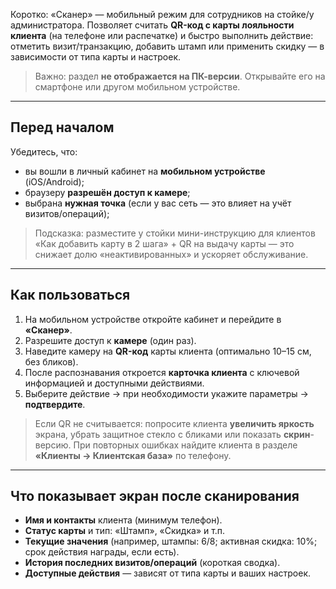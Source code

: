 Коротко: «Сканер» — мобильный режим для сотрудников на стойке/у администратора. Позволяет считать **QR-код с карты лояльности клиента** (на телефоне или распечатке) и быстро выполнить действие: отметить визит/транзакцию, добавить штамп или применить скидку — в зависимости от типа карты и настроек.

> Важно: раздел **не отображается на ПК-версии**. Открывайте его на смартфоне или другом мобильном устройстве.

---
## Перед началом

Убедитесь, что:

- вы вошли в личный кабинет на **мобильном устройстве** (iOS/Android);
- браузеру **разрешён доступ к камере**;
- выбрана **нужная точка** (если у вас сеть — это влияет на учёт визитов/операций);    

> Подсказка: разместите у стойки мини-инструкцию для клиентов «Как добавить карту в 2 шага» + QR на выдачу карты — это снижает долю «неактивированных» и ускоряет обслуживание.

---

## Как пользоваться

1. На мобильном устройстве откройте кабинет и перейдите в **«Сканер»**.
2. Разрешите доступ к **камере** (один раз).
3. Наведите камеру на **QR-код** карты клиента (оптимально 10–15 см, без бликов).
4. После распознавания откроется **карточка клиента** с ключевой информацией и доступными действиями.
5. Выберите действие → при необходимости укажите параметры → **подтвердите**.

> Если QR не считывается: попросите клиента **увеличить яркость** экрана, убрать защитное стекло с бликами или показать **скрин**-версию. При повторных ошибках найдите клиента в разделе **«Клиенты → Клиентская база»** по телефону.
> 
---

## Что показывает экран после сканирования

- **Имя и контакты** клиента (минимум телефон).
- **Статус карты** и тип: «Штамп», «Скидка» и т.п.
- **Текущие значения** (например, штампы: 6/8; активная скидка: 10%; срок действия награды, если есть).
- **История последних визитов/операций** (короткая сводка).
- **Доступные действия** — зависят от типа карты и ваших настроек.